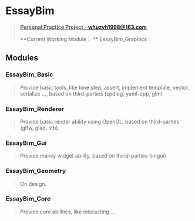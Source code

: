 # EssayBim

> **<u>Personal Practice Project  - whuzyh1998@163.com</u>**
>
> **Current Working Module： **   EssayBim_Graphics

## Modules

### EssayBim_Basic

> Provide basic tools, like time step, assert, implement template, vector, serialize ..., based on third-parties (spdlog, yaml-cpp, glm)

### EssayBim_Renderer

> Provide basic render ability using OpenGL, based on third-parties (glfw, glad, stb).

### EssayBim_Gui

> Provide mainly widget ability, based on thirid-parties (imgui)

### EssayBim_Geometry

> On design.

### EssayBim_Core

> Provide core abilities, like interacting ...
